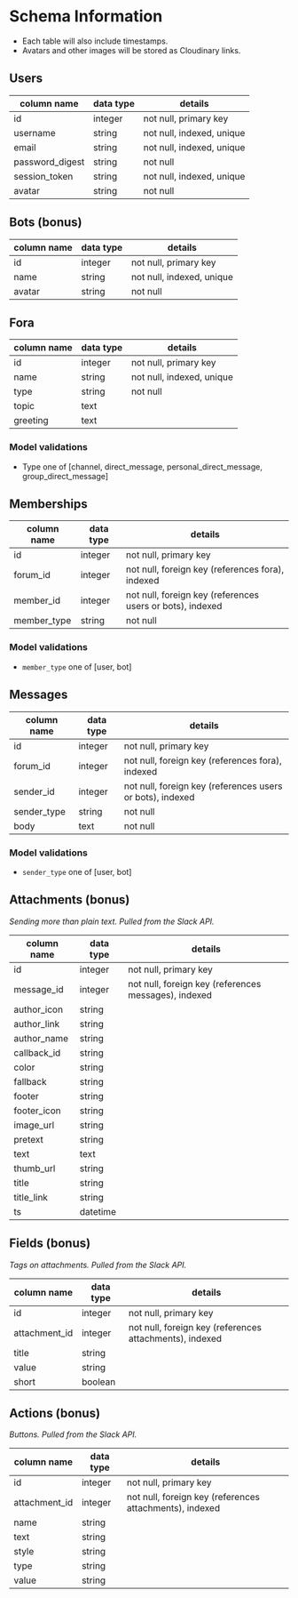 # Schema Information
- Each table will also include timestamps.
- Avatars and other images will be stored as Cloudinary links.

## Users
column name     | data type | details
----------------|-----------|-----------------------
id              | integer   | not null, primary key
username        | string    | not null, indexed, unique
email           | string    | not null, indexed, unique
password_digest | string    | not null
session_token   | string    | not null, indexed, unique
avatar          | string    | not null

## Bots (bonus)
column name | data type | details
------------|-----------|-----------------------
id          | integer   | not null, primary key
name        | string    | not null, indexed, unique
avatar      | string    | not null

## Fora
column name | data type | details
------------|-----------|--------------------------
id          | integer   | not null, primary key
name        | string    | not null, indexed, unique
type        | string    | not null
topic       | text      |
greeting    | text      |

### Model validations
- Type one of [channel, direct_message, personal_direct_message, group_direct_message]

## Memberships
column name | data type | details
------------|-----------|----------------------------------------------------------
id          | integer   | not null, primary key
forum_id    | integer   | not null, foreign key (references fora), indexed
member_id   | integer   | not null, foreign key (references users or bots), indexed
member_type | string    | not null

### Model validations
- `member_type` one of [user, bot]

## Messages
column name | data type | details
------------|-----------|----------------------------------------------------------
id          | integer   | not null, primary key
forum_id    | integer   | not null, foreign key (references fora), indexed
sender_id   | integer   | not null, foreign key (references users or bots), indexed
sender_type | string    | not null
body        | text      | not null

### Model validations
- `sender_type` one of [user, bot]

## Attachments (bonus)
_Sending more than plain text. Pulled from the Slack API._

column name | data type | details
------------|-----------|-----------------------------------------------------
id          | integer   | not null, primary key
message_id  | integer   | not null, foreign key (references messages), indexed
author_icon | string    |
author_link | string    |
author_name | string    |
callback_id | string    |
color       | string    |
fallback    | string    |
footer      | string    |
footer_icon | string    |
image_url   | string    |
pretext     | string    |
text        | text      |
thumb_url   | string    |
title       | string    |
title_link  | string    |
ts          | datetime  |

## Fields (bonus)
_Tags on attachments. Pulled from the Slack API._

column name    | data type | details
---------------|-----------|--------------------------------------------------------
id             | integer   | not null, primary key
attachment_id  | integer   | not null, foreign key (references attachments), indexed
title          | string    |
value          | string    |
short          | boolean   |

## Actions (bonus)
_Buttons. Pulled from the Slack API._

column name    | data type | details
---------------|-----------|--------------------------------------------------------
id             | integer   | not null, primary key
attachment_id  | integer   | not null, foreign key (references attachments), indexed
name           | string    |
text           | string    |
style          | string    |
type           | string    |
value          | string    |
